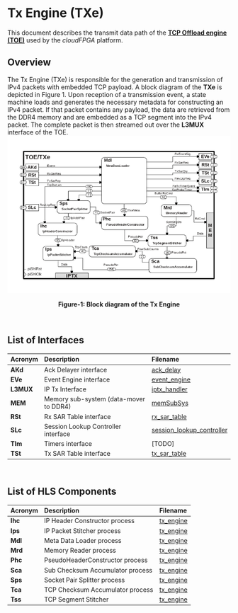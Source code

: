 # Tx Engine (TXe)

This document describes the transmit data path of the **[TCP Offload engine (TOE)](https://github.com/cloudFPGA/cFDK/blob/main/DOC/NTS/./TOE.md)** used by the *cloudFPGA* platform.
 
## Overview  
The Tx Engine (TXe) is responsible for the generation and transmission of IPv4 packets with embedded TCP payload.
A block diagram of the **TXe** is depicted in Figure 1.
Upon reception of a transmission event, a state machine loads and generates the necessary metadata for constructing an IPv4 packet. 
If that packet contains any payload, the data are retrieved from the DDR4 memory and are embedded as a TCP segment into the IPv4 packet. 
The complete packet is then streamed out over the **L3MUX** interface of the TOE.
![Block diagram of the TOE/TXe](https://github.com/cloudFPGA/cFDK/blob/main/DOC/NTS/./images/Fig-TOE-TXe-Structure.bmp?raw=true#center)
<p align="center"><b>Figure-1: Block diagram of the Tx Engine</b></p>
<br>

## List of Interfaces

| Acronym         | Description                                           | Filename
|:----------------|:------------------------------------------------------|:--------------
| **AKd**         | Ack Delayer interface                                 | [ack_delay](../../SRA/LIB/SHELL/LIB/hls/toe/src/ack_delay/ack_delay.cpp)  
| **EVe**         | Event Engine interface                                | [event_engine](../../SRA/LIB/SHELL/LIB/hls/toe/src/event_engine/event_engine.cpp)
| **L3MUX**       | IP Tx Interface                                       | [iptx_handler](../../SRA/LIB/SHELL/LIB/hls/iptx_handler/src/iptx_handler.cpp)
| **MEM**         | Memory sub-system (data-mover to DDR4)                | [memSubSys](../../SRA/LIB/SHELL/LIB/hdl/mem/memSubSys.v)
| **RSt**         | Rx SAR Table interface                                | [rx_sar_table](../../SRA/LIB/SHELL/LIB/hls/toe/src/rx_sar_table/rx_sar_table.cpp)
| **SLc**         | Session Lookup Controller interface                   | [session_lookup_controller](../../SRA/LIB/SHELL/LIB/hls/toe/src/session_lookup_controller/session_lookup_controller.cpp)
| **TIm**         | Timers interface                                      | [TODO]
| **TSt**         | Tx SAR Table interface                                | [tx_sar_table](../../SRA/LIB/SHELL/LIB/hls/toe/src/tx_sar_table/tx_sar_table.cpp)

<br>

## List of HLS Components

| Acronym         | Description                                           | Filename
|:----------------|:------------------------------------------------------|:--------------
| **Ihc**         | IP Header Constructor process                         | [tx_engine](../../SRA/LIB/SHELL/LIB/hls/toe/src/tx_engine/src/tx_engine.cpp)
| **Ips**         | IP Packet Stitcher process                            | [tx_engine](../../SRA/LIB/SHELL/LIB/hls/toe/src/tx_engine/src/tx_engine.cpp)
| **Mdl**         | Meta Data Loader process                              | [tx_engine](../../SRA/LIB/SHELL/LIB/hls/toe/src/tx_engine/src/tx_engine.cpp) 
| **Mrd**         | Memory Reader process                                 | [tx_engine](../../SRA/LIB/SHELL/LIB/hls/toe/src/tx_engine/src/tx_engine.cpp)
| **Phc**         | PseudoHeaderConstructor process                       | [tx_engine](../../SRA/LIB/SHELL/LIB/hls/toe/src/tx_engine/src/tx_engine.cpp) 
| **Sca**         | Sub Checksum Accumulator process                      | [tx_engine](../../SRA/LIB/SHELL/LIB/hls/toe/src/tx_engine/src/tx_engine.cpp) 
| **Sps**         | Socket Pair Splitter process                          | [tx_engine](../../SRA/LIB/SHELL/LIB/hls/toe/src/tx_engine/src/tx_engine.cpp) 
| **Tca**         | TCP Checksum Accumulator process                      | [tx_engine](../../SRA/LIB/SHELL/LIB/hls/toe/src/tx_engine/src/tx_engine.cpp)
| **Tss**         | TCP Segment Stitcher                                  | [tx_engine](../../SRA/LIB/SHELL/LIB/hls/toe/src/tx_engine/src/tx_engine.cpp) 

<br>
